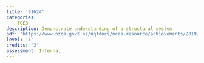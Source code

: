 ```yaml
---
title: '91624'
categories:
  - TCE3
description: Demonstrate understanding of a structural system
pdf: 'https://www.nzqa.govt.nz/nqfdocs/ncea-resource/achievements/2019/as91624.pdf'
level: '3'
credits: '3'
assessment: Internal
---
```


